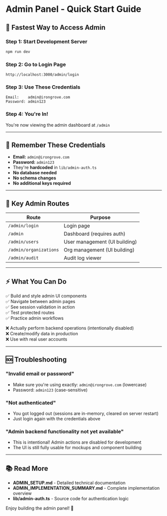 # Admin Panel - Quick Start Guide

## 🎯 Fastest Way to Access Admin

### Step 1: Start Development Server
```bash
npm run dev
```

### Step 2: Go to Login Page
```
http://localhost:3000/admin/login
```

### Step 3: Use These Credentials
```
Email:    admin@irongrove.com
Password: admin123
```

### Step 4: You're In! 
You're now viewing the admin dashboard at `/admin`

---

## 🔑 Remember These Credentials
- **Email:** `admin@irongrove.com`
- **Password:** `admin123`
- They're **hardcoded** in `lib/admin-auth.ts`
- **No database needed**
- **No schema changes**
- **No additional keys required**

---

## 📍 Key Admin Routes

| Route | Purpose |
|-------|---------|
| `/admin/login` | Login page |
| `/admin` | Dashboard (requires auth) |
| `/admin/users` | User management (UI building) |
| `/admin/organizations` | Org management (UI building) |
| `/admin/audit` | Audit log viewer |

---

## ⚡ What You Can Do

✅ Build and style admin UI components  
✅ Navigate between admin pages  
✅ See session validation in action  
✅ Test protected routes  
✅ Practice admin workflows  

❌ Actually perform backend operations (intentionally disabled)  
❌ Create/modify data in production  
❌ Use with real user accounts  

---

## 🆘 Troubleshooting

### "Invalid email or password"
- Make sure you're using exactly: `admin@irongrove.com` (lowercase)
- Password: `admin123` (case-sensitive)

### "Not authenticated" 
- You got logged out (sessions are in-memory, cleared on server restart)
- Just login again with the credentials above

### "Admin backend functionality not yet available"
- This is intentional! Admin actions are disabled for development
- The UI is still fully usable for mockups and component building

---

## 📚 Read More

- **ADMIN_SETUP.md** - Detailed technical documentation
- **ADMIN_IMPLEMENTATION_SUMMARY.md** - Complete implementation overview
- **lib/admin-auth.ts** - Source code for authentication logic

Enjoy building the admin panel! 🚀
